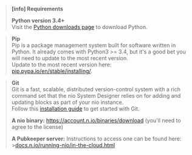 > **[info] Requirements**
>
>
> **Python version 3.4+**<br />
>    Visit the [Python downloads page](https://www.python.org/downloads/) to download Python.

> **Pip**<br />
>    Pip is a package management system built for software written in Python. It already comes with Python3 >= 3.4, but it's a good bet you will need to update to the most recent version.<br />
>    Update to the most recent version here: [pip.pypa.io/en/stable/installing/](https://pip.pypa.io/en/stable/installing/).

> **Git**<br />
>    Git is a fast, scalable, distributed version-control system with a rich command set that the nio System Designer relies on for adding and updating blocks as part of your nio instance.<br />
>    Follow this [installation guide](https://git-scm.com/book/en/v2/Getting-Started-Installing-Git) to get started with Git.
>
> **A nio binary:** https://account.n.io/binaries/download (you'll need to agree to the license)
>
> **A Pubkeeper server:** Instructions to access one can be found here: >[docs.n.io/running-nio/in-the-cloud.html](/quickstart)
>
